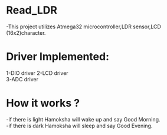 # Read_LDR  
-This project utilizes Atmega32 microcontroller,LDR sensor,LCD (16x2)character.

# Driver Implemented:  
1-DIO driver
2-LCD driver     
3-ADC driver  

# How it works ?  
-if there is light Hamoksha will wake up and say Good Morning.  
-if there is dark Hamoksha will sleep and say Good Evening.  

